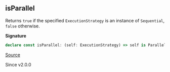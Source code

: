 ## isParallel

Returns `true` if the specified `ExecutionStrategy` is an instance of
`Sequential`, `false` otherwise.

**Signature**

```ts
declare const isParallel: (self: ExecutionStrategy) => self is Parallel
```

[Source](https://github.com/Effect-TS/effect/tree/main/packages/effect/src/ExecutionStrategy.ts#L90)

Since v2.0.0